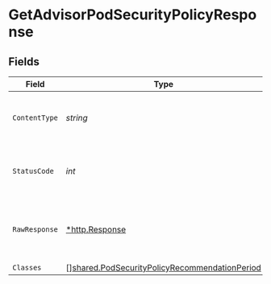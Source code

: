 # GetAdvisorPodSecurityPolicyResponse


## Fields

| Field                                                                                                                 | Type                                                                                                                  | Required                                                                                                              | Description                                                                                                           |
| --------------------------------------------------------------------------------------------------------------------- | --------------------------------------------------------------------------------------------------------------------- | --------------------------------------------------------------------------------------------------------------------- | --------------------------------------------------------------------------------------------------------------------- |
| `ContentType`                                                                                                         | *string*                                                                                                              | :heavy_check_mark:                                                                                                    | HTTP response content type for this operation                                                                         |
| `StatusCode`                                                                                                          | *int*                                                                                                                 | :heavy_check_mark:                                                                                                    | HTTP response status code for this operation                                                                          |
| `RawResponse`                                                                                                         | [*http.Response](https://pkg.go.dev/net/http#Response)                                                                | :heavy_check_mark:                                                                                                    | Raw HTTP response; suitable for custom response parsing                                                               |
| `Classes`                                                                                                             | [][shared.PodSecurityPolicyRecommendationPeriod](../../../pkg/models/shared/podsecuritypolicyrecommendationperiod.md) | :heavy_minus_sign:                                                                                                    | OK                                                                                                                    |
